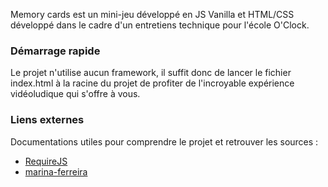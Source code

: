 Memory cards est un mini-jeu développé en JS Vanilla et HTML/CSS développé dans le cadre d'un entretiens technique pour l'école O'Clock.

### Démarrage rapide
Le projet n'utilise aucun framework, il suffit donc de lancer le fichier index.html à la racine du projet de profiter de l'incroyable expérience vidéoludique qui s'offre à vous.

### Liens externes
Documentations utiles pour comprendre le projet et retrouver les sources :
* [RequireJS](https://requirejs.org)
* [marina-ferreira](https://marina-ferreira.github.io/)